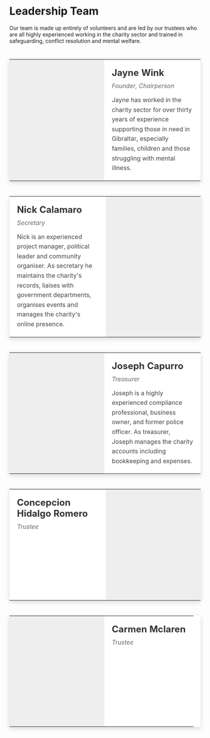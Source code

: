 <!DOCTYPE html>
<html lang="en">
<head>
  <meta charset="UTF-8">
  <title>Charity Leadership Team</title>
  <style>
    table {
      width: 100%;
      margin: 40px 0;
      border-collapse: collapse;
      background-color: #fff;
      box-shadow: 0 4px 12px rgba(0, 0, 0, 0.15);
    }
    td {
      vertical-align: top;
      padding: 20px;
    }
    .image-cell {
      width: 210px;
      height: 292.5px;
      background-color: #eee;
      background-size: cover;
      background-position: center;
    }
    .text-cell {
      width: calc(100% - 210px);
    }
    .name {
      font-size: 1.5em;
      font-weight: bold;
      margin-bottom: 10px;
      color: #333;
    }
    .role {
      font-style: italic;
      margin-bottom: 15px;
      color: #666;
    }
    .bio {
      font-size: 1em;
      line-height: 1.6;
      color: #444;
    }
  </style>
</head>
<body>

# Leadership Team

Our team is made up entirely of volunteers and are led by our trustees who are all highly experienced working in the charity sector and trained in safeguarding, conflict resolution and mental welfare.


  <!-- Table 1: Image Left -->
  <table>
    <tr>
      <td class="image-cell" style="background-image: url('jayne.png');"></td>
      <td class="text-cell">
        <div class="name">Jayne Wink</div>
        <div class="role">Founder, Chairperson</div>
        <div class="bio">
          Jayne has worked in the charity sector for over thirty years of experience supporting those in need in Gibraltar, especially families, children and those struggling with mental illness.
        </div>
      </td>
    </tr>
  </table>

  <!-- Table 2: Image Right -->
  <table>
    <tr>
      <td class="text-cell">
        <div class="name">Nick Calamaro</div>
        <div class="role">Secretary</div>
        <div class="bio">
          Nick is an experienced project manager, political leader and community organiser. As secretary he maintains the charity's records, liaises with government departments, organises events and manages the charity's online presence.
        </div>
      </td>
      <td class="image-cell" style="background-image: url('nick.png');"></td>
    </tr>
  </table>

  <!-- Table 3: Image Left -->
  <table>
    <tr>
      <td class="image-cell" style="background-image: url('joseph.png');"></td>
      <td class="text-cell">
        <div class="name">Joseph Capurro</div>
        <div class="role">Treasurer</div>
        <div class="bio">
          Joseph is a highly experienced compliance professional, business owner, and former police officer. As treasurer, Joseph manages the charity accounts including bookkeeping and expenses.
        </div>
      </td>
    </tr>
  </table>

  <!-- Table 4: Image Right -->
  <table>
    <tr>
      <td class="text-cell">
        <div class="name">Concepcion Hidalgo Romero</div>
        <div class="role">Trustee</div>
        <div class="bio">
          <!-- Add bio if available -->
        </div>
      </td>
      <td class="image-cell" style="background-image: url('concepcion.png');"></td>
    </tr>
  </table>

  <!-- Table 5: Image Left -->
  <table>
    <tr>
      <td class="image-cell" style="background-image: url('carmen.png');"></td>
      <td class="text-cell">
        <div class="name">Carmen Mclaren</div>
        <div class="role">Trustee</div>
        <div class="bio">
          <!-- Add bio if available -->
        </div>
      </td>
    </tr>
  </table>

</body>
</html>
